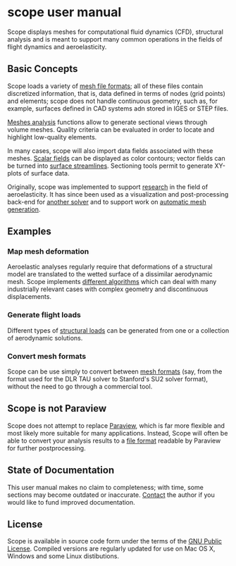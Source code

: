# scope user manual

Scope displays meshes for computational fluid dynamics (CFD), structural 
analysis and is meant to support many common operations in the fields of
flight dynamics and aeroelasticity.


## Basic Concepts

Scope loads a variety of [mesh file formats](formats.md); all of these files 
contain discretized information, that is, data defined in terms of nodes 
(grid points) and elements; scope does not handle continuous geometry, such as,
for example, surfaces defined in CAD systems adn stored in IGES or STEP files.

[Meshes analysis](display.md#inspecting-meshes) functions allow to generate sectional views through volume meshes. Quality criteria can be evaluated in order to locate and highlight low-quality elements.

In many cases, scope will also import data fields associated with these meshes. [Scalar fields](display.md#scalar-fields) can be displayed as color contours; vector fields can be turned into [surface streamlines](display.md#streamlines). Sectioning tools permit to generate XY-plots of surface data. 

Originally, scope was implemented to support [research](http://urn.kb.se/resolve?urn=urn:nbn:se:kth:diva-584) in the field of aeroelasticity. It has since been used as a visualization and post-processing back-end for [another solver](http://dx.doi.org/10.2514/1.C031738) and to support work on [automatic mesh generation](http://dx.doi.org/10.1016/j.cad.2015.06.010).

## Examples

### Map mesh deformation

Aeroelastic analyses regularly require that deformations of a structural model are translated to the wetted surface of a dissimilar aerodynamic mesh. Scope implements [different algorithms](mapping.md) which can deal with many industrially relevant cases with complex geometry and discontinuous displacements.

### Generate flight loads

Different types of [structural loads](loads.md) can be generated from one or a collection of aerodynamic solutions. 

### Convert mesh formats

Scope can be use simply to convert between [mesh formats](formats.md) (say, from the format used for the DLR TAU solver to Stanford's SU2 solver format), without the need to go through a commercial tool.

## Scope is not Paraview

Scope does not attempt to replace [Paraview](http://www.paraview.org), which is far more flexible and most likely more suitable for many applications. Instead, Scope will often be able to convert your analysis results to a [file format](formats.md) readable by Paraview for further postprocessing.


## State of Documentation

This user manual makes no claim to completeness; with time, some sections may become outdated or inaccurate. [Contact](mailto:david@larosterna.com) the author if you would like to fund improved documentation.

## License

Scope is available in source code form under the terms of the [GNU Public License](http://www.gnu.org/licenses/gpl-3.0.en.html). Compiled versions are regularly updated for use on Mac OS X, Windows and some Linux distibutions. 
 
